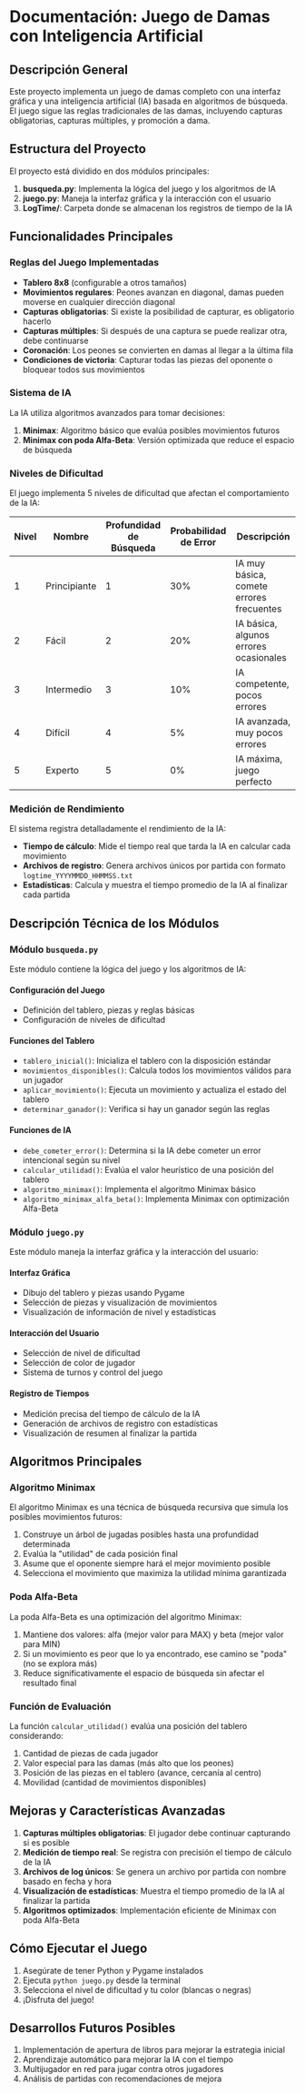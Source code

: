 # Documentación: Juego de Damas con Inteligencia Artificial

## Descripción General

Este proyecto implementa un juego de damas completo con una interfaz gráfica y una inteligencia artificial (IA) basada en algoritmos de búsqueda. El juego sigue las reglas tradicionales de las damas, incluyendo capturas obligatorias, capturas múltiples, y promoción a dama.

## Estructura del Proyecto

El proyecto está dividido en dos módulos principales:

1. **busqueda.py**: Implementa la lógica del juego y los algoritmos de IA
2. **juego.py**: Maneja la interfaz gráfica y la interacción con el usuario
3. **LogTime/**: Carpeta donde se almacenan los registros de tiempo de la IA

## Funcionalidades Principales

### Reglas del Juego Implementadas

- **Tablero 8x8** (configurable a otros tamaños)
- **Movimientos regulares**: Peones avanzan en diagonal, damas pueden moverse en cualquier dirección diagonal
- **Capturas obligatorias**: Si existe la posibilidad de capturar, es obligatorio hacerlo
- **Capturas múltiples**: Si después de una captura se puede realizar otra, debe continuarse
- **Coronación**: Los peones se convierten en damas al llegar a la última fila
- **Condiciones de victoria**: Capturar todas las piezas del oponente o bloquear todos sus movimientos

### Sistema de IA

La IA utiliza algoritmos avanzados para tomar decisiones:

1. **Minimax**: Algoritmo básico que evalúa posibles movimientos futuros
2. **Minimax con poda Alfa-Beta**: Versión optimizada que reduce el espacio de búsqueda

### Niveles de Dificultad

El juego implementa 5 niveles de dificultad que afectan el comportamiento de la IA:

| Nivel | Nombre | Profundidad de Búsqueda | Probabilidad de Error | Descripción |
|-------|--------|-------------------------|----------------------|-------------|
| 1 | Principiante | 1 | 30% | IA muy básica, comete errores frecuentes |
| 2 | Fácil | 2 | 20% | IA básica, algunos errores ocasionales |
| 3 | Intermedio | 3 | 10% | IA competente, pocos errores |
| 4 | Difícil | 4 | 5% | IA avanzada, muy pocos errores |
| 5 | Experto | 5 | 0% | IA máxima, juego perfecto |

### Medición de Rendimiento

El sistema registra detalladamente el rendimiento de la IA:

- **Tiempo de cálculo**: Mide el tiempo real que tarda la IA en calcular cada movimiento
- **Archivos de registro**: Genera archivos únicos por partida con formato `logtime_YYYYMMDD_HHMMSS.txt`
- **Estadísticas**: Calcula y muestra el tiempo promedio de la IA al finalizar cada partida

## Descripción Técnica de los Módulos

### Módulo `busqueda.py`

Este módulo contiene la lógica del juego y los algoritmos de IA:

#### Configuración del Juego

- Definición del tablero, piezas y reglas básicas
- Configuración de niveles de dificultad

#### Funciones del Tablero

- `tablero_inicial()`: Inicializa el tablero con la disposición estándar
- `movimientos_disponibles()`: Calcula todos los movimientos válidos para un jugador
- `aplicar_movimiento()`: Ejecuta un movimiento y actualiza el estado del tablero
- `determinar_ganador()`: Verifica si hay un ganador según las reglas

#### Funciones de IA

- `debe_cometer_error()`: Determina si la IA debe cometer un error intencional según su nivel
- `calcular_utilidad()`: Evalúa el valor heurístico de una posición del tablero
- `algoritmo_minimax()`: Implementa el algoritmo Minimax básico
- `algoritmo_minimax_alfa_beta()`: Implementa Minimax con optimización Alfa-Beta

### Módulo `juego.py`

Este módulo maneja la interfaz gráfica y la interacción del usuario:

#### Interfaz Gráfica

- Dibujo del tablero y piezas usando Pygame
- Selección de piezas y visualización de movimientos
- Visualización de información de nivel y estadísticas

#### Interacción del Usuario

- Selección de nivel de dificultad
- Selección de color de jugador
- Sistema de turnos y control del juego

#### Registro de Tiempos

- Medición precisa del tiempo de cálculo de la IA
- Generación de archivos de registro con estadísticas
- Visualización de resumen al finalizar la partida

## Algoritmos Principales

### Algoritmo Minimax

El algoritmo Minimax es una técnica de búsqueda recursiva que simula los posibles movimientos futuros:

1. Construye un árbol de jugadas posibles hasta una profundidad determinada
2. Evalúa la "utilidad" de cada posición final
3. Asume que el oponente siempre hará el mejor movimiento posible
4. Selecciona el movimiento que maximiza la utilidad mínima garantizada

### Poda Alfa-Beta

La poda Alfa-Beta es una optimización del algoritmo Minimax:

1. Mantiene dos valores: alfa (mejor valor para MAX) y beta (mejor valor para MIN)
2. Si un movimiento es peor que lo ya encontrado, ese camino se "poda" (no se explora más)
3. Reduce significativamente el espacio de búsqueda sin afectar el resultado final

### Función de Evaluación

La función `calcular_utilidad()` evalúa una posición del tablero considerando:

1. Cantidad de piezas de cada jugador
2. Valor especial para las damas (más alto que los peones)
3. Posición de las piezas en el tablero (avance, cercanía al centro)
4. Movilidad (cantidad de movimientos disponibles)

## Mejoras y Características Avanzadas

1. **Capturas múltiples obligatorias**: El jugador debe continuar capturando si es posible
2. **Medición de tiempo real**: Se registra con precisión el tiempo de cálculo de la IA
3. **Archivos de log únicos**: Se genera un archivo por partida con nombre basado en fecha y hora
4. **Visualización de estadísticas**: Muestra el tiempo promedio de la IA al finalizar la partida
5. **Algoritmos optimizados**: Implementación eficiente de Minimax con poda Alfa-Beta

## Cómo Ejecutar el Juego

1. Asegúrate de tener Python y Pygame instalados
2. Ejecuta `python juego.py` desde la terminal
3. Selecciona el nivel de dificultad y tu color (blancas o negras)
4. ¡Disfruta del juego!

## Desarrollos Futuros Posibles

1. Implementación de apertura de libros para mejorar la estrategia inicial
2. Aprendizaje automático para mejorar la IA con el tiempo
3. Multijugador en red para jugar contra otros jugadores
4. Análisis de partidas con recomendaciones de mejora
